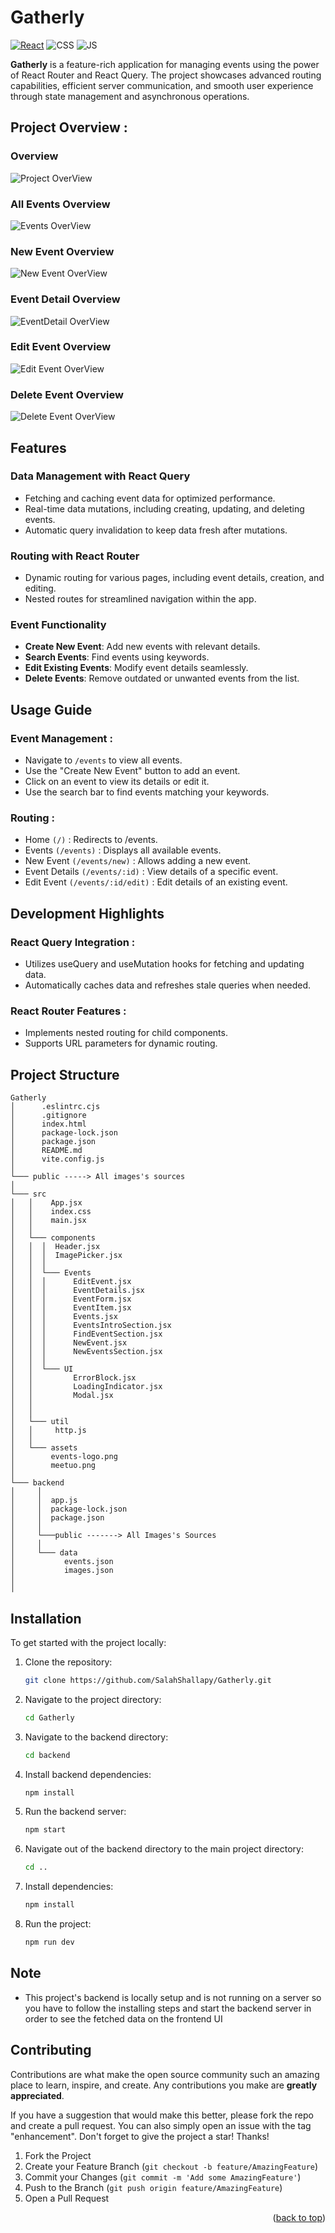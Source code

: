 # Gatherly

[![React](https://img.shields.io/badge/react-%2320232a.svg?style=for-the-badge&logo=react&logoColor=%2361DAFB)](https://react.dev/)
![CSS](https://img.shields.io/badge/CSS3-1572B6?style=for-the-badge&logo=css3&logoColor=white)
![JS](https://img.shields.io/badge/JavaScript-F7DF1E?style=for-the-badge&logo=javascript&logoColor=black)

**Gatherly** is a feature-rich application for managing events using the power of React Router and React Query. The project showcases advanced routing capabilities, efficient server communication, and smooth user experience through state management and asynchronous operations.

## Project Overview :

### Overview

![Project OverView](./public/overview.png)

### All Events Overview

![Events OverView](./public/eventsoverview.png)

### New Event Overview

![New Event OverView](./public/new.png)

### Event Detail Overview

![EventDetail OverView](./public/eventdetail.png)

### Edit Event Overview

![Edit Event OverView](<./public/Screenshot%20(262).png>)

### Delete Event Overview

![Delete Event OverView](./public/delete.png)

## Features

### **Data Management with React Query**

- Fetching and caching event data for optimized performance.
- Real-time data mutations, including creating, updating, and deleting events.
- Automatic query invalidation to keep data fresh after mutations.

### **Routing with React Router**

- Dynamic routing for various pages, including event details, creation, and editing.
- Nested routes for streamlined navigation within the app.

### **Event Functionality**

- **Create New Event**: Add new events with relevant details.
- **Search Events**: Find events using keywords.
- **Edit Existing Events**: Modify event details seamlessly.
- **Delete Events**: Remove outdated or unwanted events from the list.

## Usage Guide

### Event Management :

- Navigate to `/events` to view all events.
- Use the "Create New Event" button to add an event.
- Click on an event to view its details or edit it.
- Use the search bar to find events matching your keywords.

### Routing :

- Home `(/)` : Redirects to /events.
- Events `(/events)` : Displays all available events.
- New Event `(/events/new)` : Allows adding a new event.
- Event Details `(/events/:id)` : View details of a specific event.
- Edit Event `(/events/:id/edit)` : Edit details of an existing event.

## Development Highlights

### React Query Integration :

- Utilizes useQuery and useMutation hooks for fetching and updating data.
- Automatically caches data and refreshes stale queries when needed.

### React Router Features :

- Implements nested routing for child components.
- Supports URL parameters for dynamic routing.

## Project Structure

```
Gatherly
│      .eslintrc.cjs
│      .gitignore
│      index.html
│      package-lock.json
│      package.json
│      README.md
│      vite.config.js
│
└─── public -----> All images's sources
│
└─── src
│   │    App.jsx
│   │    index.css
│   │    main.jsx
│   │
│   └─── components
│   │  │  Header.jsx
│   │  │  ImagePicker.jsx
│   │  │
│   │  └─── Events
│   │  │      EditEvent.jsx
│   │  │      EventDetails.jsx
│   │  │      EventForm.jsx
│   │  │      EventItem.jsx
│   │  │      Events.jsx
│   │  │      EventsIntroSection.jsx
│   │  │      FindEventSection.jsx
│   │  │      NewEvent.jsx
│   │  │      NewEventsSection.jsx
│   │  │
│   │  └─── UI
│   │         ErrorBlock.jsx
│   │         LoadingIndicator.jsx
│   │         Modal.jsx
│   │
│   │
│   └─── util
│   │     http.js
│   │
│   └─── assets
│        events-logo.png
│        meetuo.png
│
└─── backend
│     │
│     │  app.js
│     │  package-lock.json
│     │  package.json
│     │
│     └───public -------> All Images's Sources
│     │
│     └─── data
│           events.json
│           images.json
│
│
```

## Installation

To get started with the project locally:

1. Clone the repository:
   ```bash
   git clone https://github.com/SalahShallapy/Gatherly.git
   ```
2. Navigate to the project directory:
   ```bash
   cd Gatherly
   ```
3. Navigate to the backend directory:
   ```bash
   cd backend
   ```
4. Install backend dependencies:
   ```bash
   npm install
   ```
5. Run the backend server:
   ```bash
   npm start
   ```
6. Navigate out of the backend directory to the main project directory:
   ```bash
   cd ..
   ```
7. Install dependencies:
   ```bash
   npm install
   ```
8. Run the project:
   ```bash
   npm run dev
   ```

## Note

- This project's backend is locally setup and is not running on a server so you have to follow the installing steps and start the backend server in order to see the fetched data on the frontend UI

## Contributing

Contributions are what make the open source community such an amazing place to learn, inspire, and create. Any contributions you make are **greatly appreciated**.

If you have a suggestion that would make this better, please fork the repo and create a pull request. You can also simply open an issue with the tag "enhancement".
Don't forget to give the project a star! Thanks!

1.  Fork the Project
2.  Create your Feature Branch (`git checkout -b feature/AmazingFeature`)
3.  Commit your Changes (`git commit -m 'Add some AmazingFeature'`)
4.  Push to the Branch (`git push origin feature/AmazingFeature`)
5.  Open a Pull Request

   <p align="right">(<a href="#top">back to top</a>)</p>
